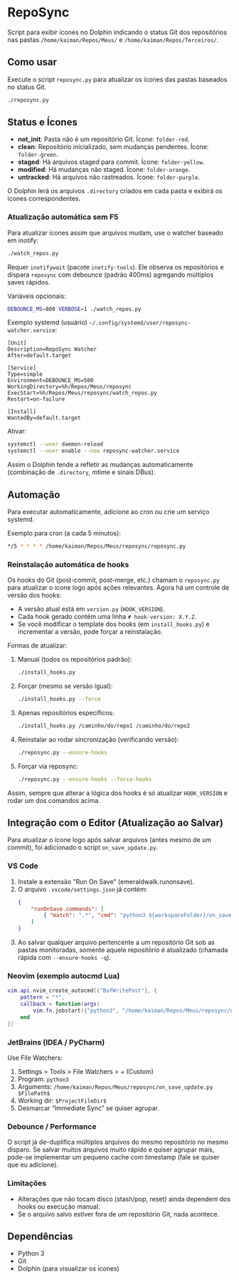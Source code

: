 # RepoSync

Script para exibir ícones no Dolphin indicando o status Git dos repositórios nas pastas `/home/kaiman/Repos/Meus/` e `/home/kaiman/Repos/Terceiros/`.

## Como usar

Execute o script `reposync.py` para atualizar os ícones das pastas baseados no status Git.

```bash
./reposync.py
```

## Status e Ícones

- **not_init**: Pasta não é um repositório Git. Ícone: `folder-red`.
- **clean**: Repositório inicializado, sem mudanças pendentes. Ícone: `folder-green`.
- **staged**: Há arquivos staged para commit. Ícone: `folder-yellow`.
- **modified**: Há mudanças não staged. Ícone: `folder-orange`.
- **untracked**: Há arquivos não rastreados. Ícone: `folder-purple`.

O Dolphin lerá os arquivos `.directory` criados em cada pasta e exibirá os ícones correspondentes.

### Atualização automática sem F5

Para atualizar ícones assim que arquivos mudam, use o watcher baseado em inotify:

```bash
./watch_repos.py
```

Requer `inotifywait` (pacote `inotify-tools`). Ele observa os repositórios e dispara `reposync` com debounce (padrão 400ms) agregando múltiplos saves rápidos.

Variáveis opcionais:
```bash
DEBOUNCE_MS=800 VERBOSE=1 ./watch_repos.py
```

Exemplo systemd (usuário) `~/.config/systemd/user/reposync-watcher.service`:
```
[Unit]
Description=RepoSync Watcher
After=default.target

[Service]
Type=simple
Environment=DEBOUNCE_MS=500
WorkingDirectory=%h/Repos/Meus/reposync
ExecStart=%h/Repos/Meus/reposync/watch_repos.py
Restart=on-failure

[Install]
WantedBy=default.target
```
Ativar:
```bash
systemctl --user daemon-reload
systemctl --user enable --now reposync-watcher.service
```

Assim o Dolphin tende a refletir as mudanças automaticamente (combinação de `.directory`, mtime e sinais DBus).

## Automação

Para executar automaticamente, adicione ao cron ou crie um serviço systemd.

Exemplo para cron (a cada 5 minutos):

```bash
*/5 * * * * /home/kaiman/Repos/Meus/reposync/reposync.py
```

### Reinstalação automática de hooks

Os hooks do Git (post-commit, post-merge, etc.) chamam o `reposync.py` para atualizar o ícone logo após ações relevantes.
Agora há um controle de versão dos hooks:

- A versão atual está em `version.py` (`HOOK_VERSION`).
- Cada hook gerado contém uma linha `# hook-version: X.Y.Z`.
- Se você modificar o template dos hooks (em `install_hooks.py`) e incrementar a versão, pode forçar a reinstalação.

Formas de atualizar:

1. Manual (todos os repositórios padrão):
	```bash
	./install_hooks.py
	```
2. Forçar (mesmo se versão igual):
	```bash
	./install_hooks.py --force
	```
3. Apenas repositórios específicos:
	```bash
	./install_hooks.py /caminho/do/repo1 /caminho/do/repo2
	```
4. Reinstalar ao rodar sincronização (verificando versão):
	```bash
	./reposync.py --ensure-hooks
	```
5. Forçar via reposync:
	```bash
	./reposync.py --ensure-hooks --force-hooks
	```

Assim, sempre que alterar a lógica dos hooks é só atualizar `HOOK_VERSION` e rodar um dos comandos acima.

## Integração com o Editor (Atualização ao Salvar)

Para atualizar o ícone logo após salvar arquivos (antes mesmo de um commit), foi adicionado o script `on_save_update.py`.

### VS Code
1. Instale a extensão "Run On Save" (emeraldwalk.runonsave).
2. O arquivo `.vscode/settings.json` já contém:
	 ```json
	 {
		 "runOnSave.commands": [
			 { "match": ".*", "cmd": "python3 ${workspaceFolder}/on_save_update.py ${file}" }
		 ]
	 }
	 ```
3. Ao salvar qualquer arquivo pertencente a um repositório Git sob as pastas monitoradas, somente aquele repositório é atualizado (chamada rápida com `--ensure-hooks -q`).

### Neovim (exemplo autocmd Lua)
```lua
vim.api.nvim_create_autocmd({"BufWritePost"}, {
	pattern = "*",
	callback = function(args)
		vim.fn.jobstart({"python3", "/home/kaiman/Repos/Meus/reposync/on_save_update.py", args.file}, {detach=true})
	end
})
```

### JetBrains (IDEA / PyCharm)
Use File Watchers:
1. Settings > Tools > File Watchers > + (Custom)
2. Program: `python3`
3. Arguments: `/home/kaiman/Repos/Meus/reposync/on_save_update.py $FilePath$`
4. Working dir: `$ProjectFileDir$`
5. Desmarcar “Immediate Sync” se quiser agrupar.

### Debounce / Performance
O script já de-duplifica múltiplos arquivos do mesmo repositório no mesmo disparo. Se salvar muitos arquivos muito rápido e quiser agrupar mais, pode-se implementar um pequeno cache com timestamp (fale se quiser que eu adicione).

### Limitações
- Alterações que não tocam disco (stash/pop, reset) ainda dependem dos hooks ou execução manual.
- Se o arquivo salvo estiver fora de um repositório Git, nada acontece.

## Dependências

- Python 3
- Git
- Dolphin (para visualizar os ícones)
